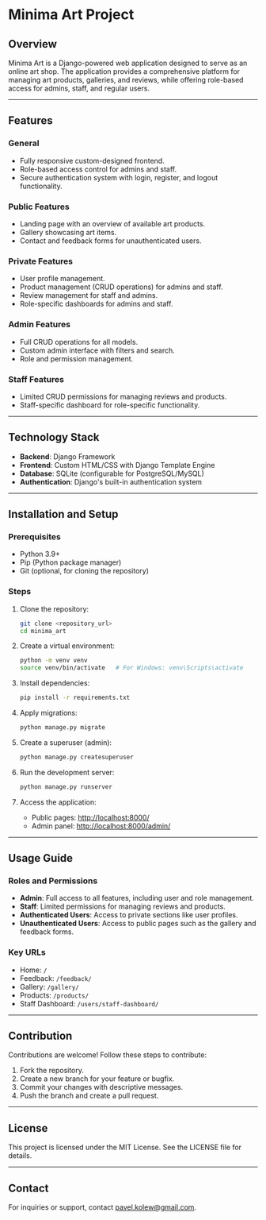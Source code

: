 # Minima Art Project

## Overview
Minima Art is a Django-powered web application designed to serve as an online art shop. The application provides a comprehensive platform for managing art products, galleries, and reviews, while offering role-based access for admins, staff, and regular users.

---

## Features

### General
- Fully responsive custom-designed frontend.
- Role-based access control for admins and staff.
- Secure authentication system with login, register, and logout functionality.

### Public Features
- Landing page with an overview of available art products.
- Gallery showcasing art items.
- Contact and feedback forms for unauthenticated users.

### Private Features
- User profile management.
- Product management (CRUD operations) for admins and staff.
- Review management for staff and admins.
- Role-specific dashboards for admins and staff.

### Admin Features
- Full CRUD operations for all models.
- Custom admin interface with filters and search.
- Role and permission management.

### Staff Features
- Limited CRUD permissions for managing reviews and products.
- Staff-specific dashboard for role-specific functionality.

---

## Technology Stack
- **Backend**: Django Framework
- **Frontend**: Custom HTML/CSS with Django Template Engine
- **Database**: SQLite (configurable for PostgreSQL/MySQL)
- **Authentication**: Django's built-in authentication system

---

## Installation and Setup

### Prerequisites
- Python 3.9+
- Pip (Python package manager)
- Git (optional, for cloning the repository)

### Steps
1. Clone the repository:
   ```bash
   git clone <repository_url>
   cd minima_art
   ```

2. Create a virtual environment:
   ```bash
   python -m venv venv
   source venv/bin/activate   # For Windows: venv\Scripts\activate
   ```

3. Install dependencies:
   ```bash
   pip install -r requirements.txt
   ```

4. Apply migrations:
   ```bash
   python manage.py migrate
   ```

5. Create a superuser (admin):
   ```bash
   python manage.py createsuperuser
   ```

6. Run the development server:
   ```bash
   python manage.py runserver
   ```

7. Access the application:
   - Public pages: [http://localhost:8000/](http://localhost:8000/)
   - Admin panel: [http://localhost:8000/admin/](http://localhost:8000/admin/)

---

## Usage Guide

### Roles and Permissions
- **Admin**: Full access to all features, including user and role management.
- **Staff**: Limited permissions for managing reviews and products.
- **Authenticated Users**: Access to private sections like user profiles.
- **Unauthenticated Users**: Access to public pages such as the gallery and feedback forms.

### Key URLs
- Home: `/`
- Feedback: `/feedback/`
- Gallery: `/gallery/`
- Products: `/products/`
- Staff Dashboard: `/users/staff-dashboard/`

---

## Contribution

Contributions are welcome! Follow these steps to contribute:
1. Fork the repository.
2. Create a new branch for your feature or bugfix.
3. Commit your changes with descriptive messages.
4. Push the branch and create a pull request.

---

## License
This project is licensed under the MIT License. See the LICENSE file for details.

---

## Contact
For inquiries or support, contact pavel.kolew@gmail.com.

